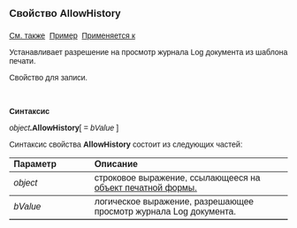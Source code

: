 ﻿<html>
<head>
<title>Шаблон печати\AllowHistory</title>
</head>

<body>

<p><font size="4" face="Arial"><strong>Свойство AllowHistory<br>
<br>
</strong></font><font face="Arial"><a href="P.html">См. также</a>&nbsp; <u>
Пример</u>&nbsp; <a href="../AsDocPrint.html">Применяется к</a></font></p>

<p><font face="Arial">Устанавливает разрешение на просмотр журнала Log 
документа из шаблона печати.</font></p>

<p><font face="Arial">Свойство для записи.</font></p>

<p>&nbsp;</p>

<p class="label"><font face="Arial"><b>Синтаксис</b></font></p>

<p><font face="Arial"><em>object</em><strong>.AllowHistory</strong>[<em> 
= bValue</em>
]</font></p>

<p><font face="Arial">Синтаксис свойства <strong>AllowHistory </strong>
состоит из следующих частей:</font></p>

<table border="1" cellPadding="5" cols="2" frame="below" rules="rows">
<TBODY>
  <tr vAlign="top">
    <td class="label" width="29%"><font face="Arial"><b>Параметр</b></font></td>
    <td class="label" width="71%"><font face="Arial"><strong>Описание</strong></font></td>
  </tr>
  <tr>
    <td width="29%"><font face="Arial"><em>object</em></font></td>
    <td width="71%"><font face="Arial">строковое выражение, 
	ссылающееся на <a href="../Functions/InterfaceManagment/DocP.html">объект 
	печатной формы.</a></font></td>
  </tr>
  <tr>
    <td width="29%"><font face="Arial"><em>bValue</em></font></td>
    <td width="71%"><font face="Arial">логическое выражение, 
	разрешающее просмотр журнала Log документа.</font></td>
  </tr>
</TBODY>
</table>
</body>
</html>
